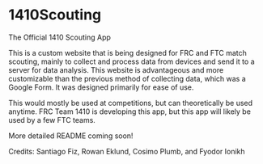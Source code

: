 # 1410Scouting
The Official 1410 Scouting App

 This is a custom website that is being designed for FRC and FTC match scouting, mainly to collect and process data from devices and send it to a server for data analysis.
This website is advantageous and more customizable than the previous method of collecting data, which was a Google Form. It was designed primarily for ease of use.

This would mostly be used at competitions, but can theoretically be used anytime. 
FRC Team 1410 is developing this app, but this app will likely be used by a few FTC teams.

More detailed README coming soon!

Credits: Santiago Fiz, Rowan Eklund, Cosimo Plumb, and Fyodor Ionikh
